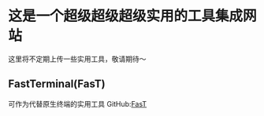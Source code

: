 # **这是一个超级超级超级实用的工具集成网站**

这里将不定期上传一些实用工具，敬请期待～

## FastTerminal(FasT)

可作为代替原生终端的实用工具
GitHub:[FasT](https://github.com/FreeUnafraid/useful_tools)